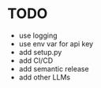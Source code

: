 # TODO
* use logging
* use env var for api key
* add setup.py
* add CI/CD
* add semantic release
* add other LLMs
